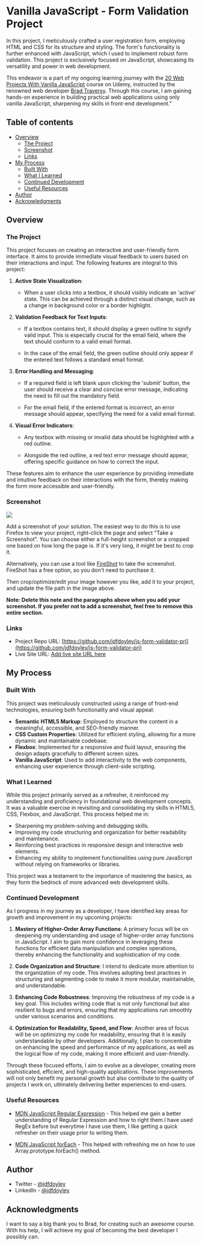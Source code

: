 # Vanilla JavaScript - Form Validation Project

In this project, I meticulously crafted a user registration form, employing HTML and CSS for its structure and styling. The form's functionality is further enhanced with JavaScript, which I used to implement robust form validation. This project is exclusively focused on JavaScript, showcasing its versatility and power in web development.

This endeavor is a part of my ongoing learning journey with the [20 Web Projects With Vanilla JavaScript](https://www.udemy.com/course/web-projects-with-vanilla-javascript/) course on Udemy, instructed by the renowned web developer [Brad Traversy](https://www.udemy.com/user/brad-traversy/). Through this course, I am gaining hands-on experience in building practical web applications using only vanilla JavaScript, sharpening my skills in front-end development."

## Table of contents

- [Overview](#overview)
  - [The Project](#the-project)
  - [Screenshot](#screenshot)
  - [Links](#links)
- [My Process](#my-process)
  - [Built With](#built-with)
  - [What I Learned](#what-i-learned)
  - [Continued Development](#continued-development)
  - [Useful Resources](#useful-resources)
- [Author](#author)
- [Acknowledgments](#acknowledgments)

## Overview

### The Project

This project focuses on creating an interactive and user-friendly form interface. It aims to provide immediate visual feedback to users based on their interactions and input. The following features are integral to this project:

1. **Active State Visualization**:

    - When a user clicks into a textbox, it should visibly indicate an 'active' state. This can be achieved through a distinct visual change, such as a change in background color or a border highlight.

2. **Validation Feedback for Text Inputs**:

    - If a textbox contains text, it should display a green outline to signify valid input. This is especially crucial for the email field, where the text should conform to a valid email format.

    - In the case of the email field, the green outline should only appear if the entered text follows a standard email format.

3. **Error Handling and Messaging**:

    - If a required field is left blank upon clicking the 'submit' button, the user should receive a clear and concise error message, indicating the need to fill out the mandatory field.

    - For the email field, if the entered format is incorrect, an error message should appear, specifying the need for a valid email format.

4. **Visual Error Indicators**:

    - Any textbox with missing or invalid data should be highlighted with a red outline.

    - Alongside the red outline, a red text error message should appear, offering specific guidance on how to correct the input.

These features aim to enhance the user experience by providing immediate and intuitive feedback on their interactions with the form, thereby making the form more accessible and user-friendly.

### Screenshot

![](./screenshot.jpg)

Add a screenshot of your solution. The easiest way to do this is to use Firefox to view your project, right-click the page and select "Take a Screenshot". You can choose either a full-height screenshot or a cropped one based on how long the page is. If it's very long, it might be best to crop it.

Alternatively, you can use a tool like [FireShot](https://getfireshot.com/) to take the screenshot. FireShot has a free option, so you don't need to purchase it.

Then crop/optimize/edit your image however you like, add it to your project, and update the file path in the image above.

**Note: Delete this note and the paragraphs above when you add your screenshot. If you prefer not to add a screenshot, feel free to remove this entire section.**

### Links

- Project Repo URL: [https://github.com/jdfdoyley/js-form-validator-prj](https://github.com/jdfdoyley/js-form-validator-prj)
- Live Site URL: [Add live site URL here](https://your-live-site-url.com)

## My Process

### Built With

This project was meticulously constructed using a range of front-end technologies, ensuring both functionality and visual appeal:

- **Semantic HTML5 Markup**: Employed to structure the content in a meaningful, accessible, and SEO-friendly manner.
- **CSS Custom Properties**: Utilized for efficient styling, allowing for a more dynamic and maintainable codebase.
- **Flexbox**: Implemented for a responsive and fluid layout, ensuring the design adapts gracefully to different screen sizes.
- **Vanilla JavaScript**: Used to add interactivity to the web components, enhancing user experience through client-side scripting.

### What I Learned

While this project primarily served as a refresher, it reinforced my understanding and proficiency in foundational web development concepts. It was a valuable exercise in revisiting and consolidating my skills in HTML5, CSS, Flexbox, and JavaScript. This process helped me in:

- Sharpening my problem-solving and debugging skills.
- Improving my code structuring and organization for better readability and maintenance.
- Reinforcing best practices in responsive design and interactive web elements.
- Enhancing my ability to implement functionalities using pure JavaScript without relying on frameworks or libraries.

This project was a testament to the importance of mastering the basics, as they form the bedrock of more advanced web development skills.

### Continued Development

As I progress in my journey as a developer, I have identified key areas for growth and improvement in my upcoming projects:

1. **Mastery of Higher-Order Array Functions**: A primary focus will be on deepening my understanding and usage of higher-order array functions in JavaScript. I aim to gain more confidence in leveraging these functions for efficient data manipulation and complex operations, thereby enhancing the functionality and sophistication of my code.

2. **Code Organization and Structure**: I intend to dedicate more attention to the organization of my code. This involves adopting best practices in structuring and segmenting code to make it more modular, maintainable, and understandable.

3. **Enhancing Code Robustness**: Improving the robustness of my code is a key goal. This includes writing code that is not only functional but also resilient to bugs and errors, ensuring that my applications run smoothly under various scenarios and conditions.

4. **Optimization for Readability, Speed, and Flow**: Another area of focus will be on optimizing my code for readability, ensuring that it is easily understandable by other developers. Additionally, I plan to concentrate on enhancing the speed and performance of my applications, as well as the logical flow of my code, making it more efficient and user-friendly.

Through these focused efforts, I aim to evolve as a developer, creating more sophisticated, efficient, and high-quality applications. These improvements will not only benefit my personal growth but also contribute to the quality of projects I work on, ultimately delivering better experiences to end-users.

### Useful Resources

- [MDN JavaScript Regular Expression](https://developer.mozilla.org/en-US/docs/Web/JavaScript/Guide/Regular_expressions) - This helped me gain a better understanding of Regular Expression and how to right them.I have used RegEx before but everytime I have use them, I like getting a quick refresher on their usage prior to writing them.

- [MDN JavaScript forEach](https://developer.mozilla.org/en-US/docs/Web/JavaScript/Reference/Global_Objects/Array/forEach) - This helped with refreshing me on how to use Array.prototype.forEach() method.

## Author

- Twitter - [@jdfdoyley](https://twitter.com/jdfdoyley)
- LinkedIn - [@jdfdoyley](https://www.linkedin.com/in/jdfdoyley/)

## Acknowledgments

I want to say a big thank you to Brad, for creating such an awesome course. With his help, I will achieve my goal of becoming the best developer I possibly can.
